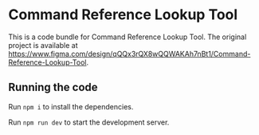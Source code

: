 
  # Command Reference Lookup Tool

  This is a code bundle for Command Reference Lookup Tool. The original project is available at https://www.figma.com/design/qQQx3rQX8wQQWAKAh7nBt1/Command-Reference-Lookup-Tool.

  ## Running the code

  Run `npm i` to install the dependencies.

  Run `npm run dev` to start the development server.
  